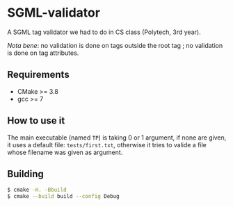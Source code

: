 # SGML-validator

A SGML tag validator we had to do in CS class (Polytech, 3rd year).

*Nota bene*: no validation is done on tags outside the root tag ; no validation is done on tag attributes.

## Requirements

* CMake >= 3.8
* gcc >= 7

## How to use it

The main executable (named `TP`) is taking 0 or 1 argument, if none are given, it uses a default file: `tests/first.txt`, otherwise it tries to valide a file whose filename was given as argument.

## Building

```bash
$ cmake -H. -Bbuild
$ cmake --build build --config Debug
```